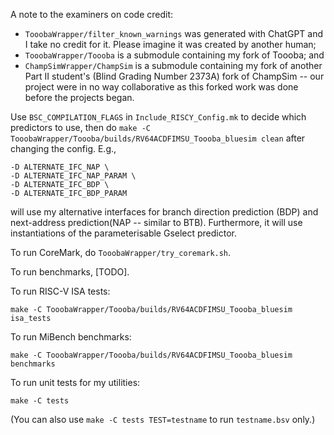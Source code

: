 A note to the examiners on code credit:
- `TooobaWrapper/filter_known_warnings` was generated with ChatGPT and I take no credit for it. Please imagine it was created by another human;
- `TooobaWrapper/Toooba` is a submodule containing my fork of Toooba; and
- `ChampSimWrapper/ChampSim` is a submodule containing my fork of another Part II student's (Blind Grading Number 2373A) fork of ChampSim -- our project were in no way collaborative as this forked work was done before the projects began.


Use `BSC_COMPILATION_FLAGS` in `Include_RISCY_Config.mk` to decide which predictors to use, then do `make -C TooobaWrapper/Toooba/builds/RV64ACDFIMSU_Toooba_bluesim clean` after changing the config.
E.g.,
```
-D ALTERNATE_IFC_NAP \
-D ALTERNATE_IFC_NAP_PARAM \
-D ALTERNATE_IFC_BDP \
-D ALTERNATE_IFC_BDP_PARAM
```
will use my alternative interfaces for branch direction prediction (BDP) and next-address prediction(NAP -- similar to BTB). Furthermore, it will use instantiations of the parameterisable Gselect predictor.

To run CoreMark, do `TooobaWrapper/try_coremark.sh`.

To run benchmarks, \[TODO\].

To run RISC-V ISA tests:
```
make -C TooobaWrapper/Toooba/builds/RV64ACDFIMSU_Toooba_bluesim isa_tests
```

To run MiBench benchmarks:
```
make -C TooobaWrapper/Toooba/builds/RV64ACDFIMSU_Toooba_bluesim benchmarks
```

To run unit tests for my utilities:
```
make -C tests
```
(You can also use `make -C tests TEST=testname` to run `testname.bsv` only.)
